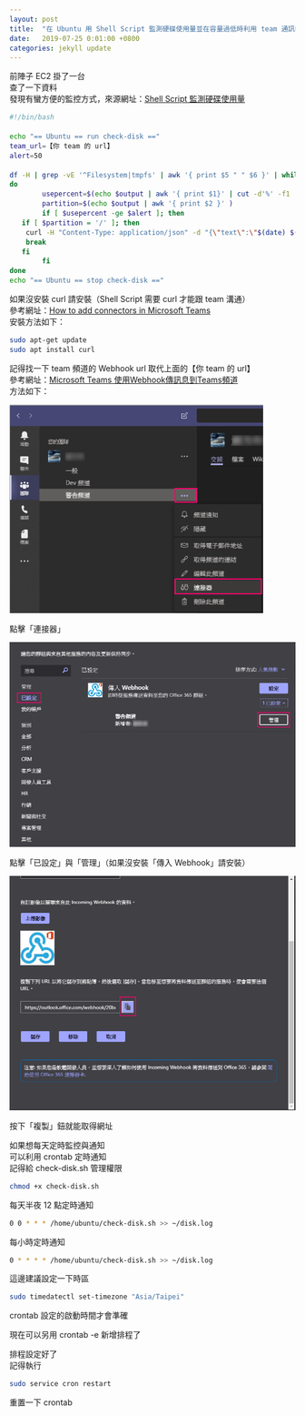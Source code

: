 ```yaml
---
layout: post
title:  "在 Ubuntu 用 Shell Script 監測硬碟使用量並在容量過低時利用 team 通訊軟體通知"
date:   2019-07-25 0:01:00 +0800
categories: jekyll update
---
```


前陣子 EC2 掛了一台  
查了一下資料  
發現有蠻方便的監控方式，來源網址：[Shell Script 監測硬碟使用量](https://www.opencli.com/linux/shell-script-check-harddisk-usage)  

```bash
#!/bin/bash
 
echo "== Ubuntu == run check-disk =="
team_url=【你 team 的 url】
alert=50
 
df -H | grep -vE '^Filesystem|tmpfs' | awk '{ print $5 " " $6 }' | while read output;
do
        usepercent=$(echo $output | awk '{ print $1}' | cut -d'%' -f1  )
        partition=$(echo $output | awk '{ print $2 }' )
        if [ $usepercent -ge $alert ]; then
   if [ $partition = '/' ]; then
    curl -H "Content-Type: application/json" -d "{\"text\":\"$(date) $(hostname) Disk Space Alert= $partition($usepercent%) \"}" $team_url
    break
   fi
        fi
done
echo "== Ubuntu == stop check-disk =="
```

如果沒安裝 curl 請安裝（Shell Script 需要 curl 才能跟 team 溝通）  
參考網址：[How to add connectors in Microsoft Teams](https://docs.microsoft.com/zh-tw/microsoftteams/platform/concepts/connectors/connectors-using)  
安裝方法如下：  
 
```bash
sudo apt-get update
sudo apt install curl
```

記得找一下 team 頻道的 Webhook url 取代上面的【你 team 的 url】  
參考網址：[Microsoft Teams 使用Webhook傳訊息到Teams頻道](https://dotblogs.com.tw/lapland/2017/04/13/145208)  
方法如下：  

![Alt text](/image/github.io/team00.png)

點擊「連接器」  

![Alt text](/image/github.io/team01.png)

點擊「已設定」與「管理」（如果沒安裝「傳入 Webhook」請安裝）  

![Alt text](/image/github.io/team02.png)

按下「複製」鈕就能取得網址  

如果想每天定時監控與通知  
可以利用 crontab 定時通知  
記得給 check-disk.sh 管理權限  

```bash
chmod +x check-disk.sh
```
每天半夜 12 點定時通知  
```bash
0 0 * * * /home/ubuntu/check-disk.sh >> ~/disk.log
```

每小時定時通知  
```bash
0 * * * * /home/ubuntu/check-disk.sh >> ~/disk.log
```
這邊建議設定一下時區  
```bash
sudo timedatectl set-timezone "Asia/Taipei"
```
crontab 設定的啟動時間才會準確  

現在可以另用 crontab -e 新增排程了  

排程設定好了  
記得執行  
```bash
sudo service cron restart
```
重置一下 crontab  